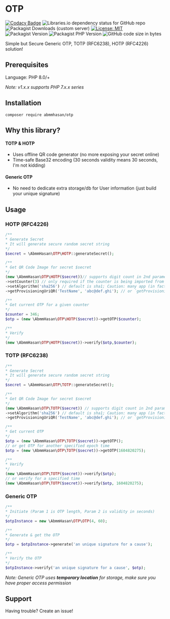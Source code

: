 # OTP

[![Codacy Badge](https://app.codacy.com/project/badge/Grade/7470c9de3a5848f982b77f005945b04f)](https://app.codacy.com/gh/abmmhasan/OTP/dashboard?utm_source=gh&utm_medium=referral&utm_content=&utm_campaign=Badge_grade)
![Libraries.io dependency status for GitHub repo](https://img.shields.io/librariesio/github/abmmhasan/otp)
![Packagist Downloads (custom server)](https://img.shields.io/packagist/dt/abmmhasan/otp?color=green&link=https%3A%2F%2Fpackagist.org%2Fpackages%2Fabmmhasan%2Fotp)
[![License: MIT](https://img.shields.io/badge/License-MIT-green.svg)](https://opensource.org/licenses/MIT)
![Packagist Version](https://img.shields.io/packagist/v/abmmhasan/otp)
![Packagist PHP Version](https://img.shields.io/packagist/dependency-v/abmmhasan/otp/php)
![GitHub code size in bytes](https://img.shields.io/github/languages/code-size/abmmhasan/otp)

Simple but Secure Generic OTP, TOTP (RFC6238), HOTP (RFC4226) solution!


## Prerequisites

Language: PHP 8.0/+

_Note: v1.x.x supports PHP 7.x.x series_

## Installation

```
composer require abmmhasan/otp
```

## Why this library?

#### TOTP & HOTP
- Uses offline QR code generator (no more exposing your secret online)
- Time-safe Base32 encoding (30 seconds validity means 30 seconds, I'm not kidding)

#### Generic OTP
- No need to dedicate extra storage/db for User information (just build your unique signature)

## Usage

### HOTP (RFC4226)

```php
/**
* Generate Secret
* It will generate secure random secret string
*/
$secret = \AbmmHasan\OTP\HOTP::generateSecret();

/**
* Get QR Code Image for secret $secret
*/
(new \AbmmHasan\OTP\HOTP($secret))// supports digit count in 2nd parameter, recommended to be either 6 or 8 (default 6)
->setCounter(3) // only required if the counter is being imported from another system or if it is old, & for QR only
->setAlgorithm('sha256') // default is sha1; Caution: many app (in fact, most of them) have algorithm limitation
->getProvisioningUriQR('TestName', 'abc@def.ghi'); // or `getProvisioningUri` just to get the URI

/**
* Get current OTP for a given counter
*/
$counter = 346;
$otp = (new \AbmmHasan\OTP\HOTP($secret))->getOTP($counter);

/**
* Verify
*/
(new \AbmmHasan\OTP\HOTP($secret))->verify($otp,$counter);
```

### TOTP (RFC6238)

```php
/**
* Generate Secret
* It will generate secure random secret string
*/
$secret = \AbmmHasan\OTP\TOTP::generateSecret();

/**
* Get QR Code Image for secret $secret
*/
(new \AbmmHasan\OTP\TOTP($secret)) // supports digit count in 2nd parameter, recommended to be either 6 or 8 (default 6)
->setAlgorithm('sha256') // default is sha1; Caution: many app (in fact, most of them) have algorithm limitation
->getProvisioningUriQR('TestName', 'abc@def.ghi'); // or `getProvisioningUri` just to get the URI

/**
* Get current OTP
*/
$otp = (new \AbmmHasan\OTP\TOTP($secret))->getOTP();
// or get OTP for another specified epoch time
$otp = (new \AbmmHasan\OTP\TOTP($secret))->getOTP(1604820275);

/**
* Verify
*/
(new \AbmmHasan\OTP\TOTP($secret))->verify($otp);
// or verify for a specified time
(new \AbmmHasan\OTP\TOTP($secret))->verify($otp, 1604820275);
```

### Generic OTP

```php
/**
* Initiate (Param 1 is OTP length, Param 2 is validity in seconds) 
*/
$otpInstance = new \AbmmHasan\OTP\OTP(4, 60);

/**
* Generate & get the OTP
*/
$otp = $otpInstance->generate('an unique signature for a cause');

/**
* Verify the OTP
*/
$otpInstance->verify('an unique signature for a cause', $otp);
```
_Note: Generic OTP uses **temporary location** for storage, make sure you have proper access permission_

## Support

Having trouble? Create an issue!
